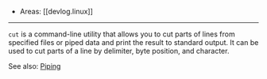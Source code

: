 
- Areas: [[devlog.linux]]

---

`cut` is a command-line utility that allows you to cut parts of lines from specified files or piped data and print the result to standard output. It can be used to cut parts of a line by delimiter, byte position, and character.

See also: [Piping](#Piping)
